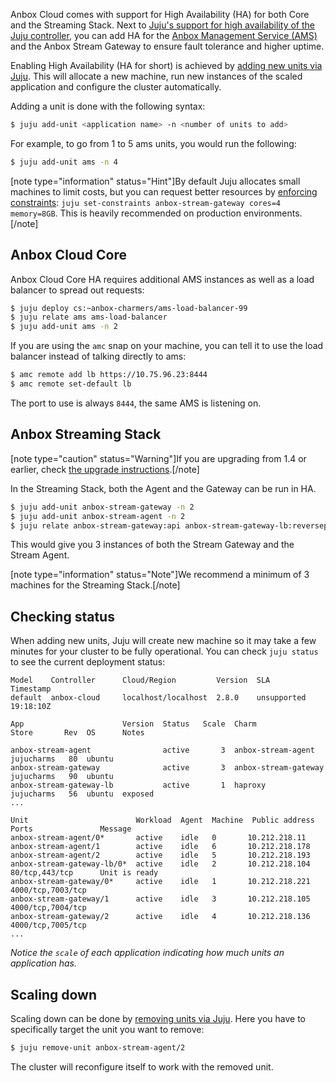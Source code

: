 Anbox Cloud comes with support for High Availability (HA) for both Core and the Streaming Stack.
Next to [Juju's support for high availability of the Juju controller](https://juju.is/docs/controller-high-availability), you can add HA for the [Anbox Management Service (AMS)](https://discourse.ubuntu.com/t/about-ams/24321) and the Anbox Stream Gateway to ensure fault tolerance and higher uptime.

Enabling High Availability (HA for short) is achieved by [adding new units via Juju](https://juju.is/docs/scaling-applications).
This will allocate a new machine, run new instances of the scaled application and configure the cluster automatically.

Adding a unit is done with the following syntax:

```bash
$ juju add-unit <application name> -n <number of units to add>
```

For example, to go from 1 to 5 ams units, you would run the following:

```bash
$ juju add-unit ams -n 4
```

[note type="information" status="Hint"]By default Juju allocates small machines to limit costs, but you can request better resources by [enforcing constraints](https://juju.is/docs/olm/constraints): `juju set-constraints anbox-stream-gateway cores=4 memory=8GB`. This is heavily recommended on production environments.[/note]


## Anbox Cloud Core

Anbox Cloud Core HA requires additional AMS instances as well as a load balancer to spread out requests:

```bash
$ juju deploy cs:~anbox-charmers/ams-load-balancer-99
$ juju relate ams ams-load-balancer
$ juju add-unit ams -n 2
```

If you are using the `amc` snap on your machine, you can tell it to use the load balancer instead of talking directly to ams:

```bash
$ amc remote add lb https://10.75.96.23:8444
$ amc remote set-default lb
```

The port to use is always `8444`, the same AMS is listening on.

## Anbox Streaming Stack

[note type="caution" status="Warning"]If you are upgrading from 1.4 or earlier, check [the upgrade instructions](https://discourse.ubuntu.com/t/upgrading-from-previous-versions/17750).[/note]

In the Streaming Stack, both the Agent and the Gateway can be run in HA.

```bash
$ juju add-unit anbox-stream-gateway -n 2
$ juju add-unit anbox-stream-agent -n 2
$ juju relate anbox-stream-gateway:api anbox-stream-gateway-lb:reverseproxy
```

This would give you 3 instances of both the Stream Gateway and the Stream Agent.

[note type="information" status="Note"]We recommend a minimum of 3 machines for the Streaming Stack.[/note]


## Checking status

When adding new units, Juju will create new machine so it may take a few minutes for
your cluster to be fully operational.
You can check `juju status` to see the current deployment status:

```
Model    Controller      Cloud/Region         Version  SLA          Timestamp
default  anbox-cloud     localhost/localhost  2.8.0    unsupported  19:18:10Z

App                      Version  Status   Scale  Charm                 Store       Rev  OS      Notes

anbox-stream-agent                active       3  anbox-stream-agent    jujucharms   80  ubuntu
anbox-stream-gateway              active       3  anbox-stream-gateway  jujucharms   90  ubuntu
anbox-stream-gateway-lb           active       1  haproxy               jujucharms   56  ubuntu  exposed
...

Unit                        Workload  Agent  Machine  Public address  Ports               Message
anbox-stream-agent/0*       active    idle   0       10.212.218.11
anbox-stream-agent/1        active    idle   6       10.212.218.178
anbox-stream-agent/2        active    idle   5       10.212.218.193
anbox-stream-gateway-lb/0*  active    idle   2       10.212.218.104  80/tcp,443/tcp      Unit is ready
anbox-stream-gateway/0*     active    idle   1       10.212.218.221  4000/tcp,7003/tcp
anbox-stream-gateway/1      active    idle   3       10.212.218.105  4000/tcp,7004/tcp
anbox-stream-gateway/2      active    idle   4       10.212.218.136  4000/tcp,7005/tcp
...
```

*Notice the `scale` of each application indicating how much units an application has.*

## Scaling down

Scaling down can be done by [removing units via Juju](https://juju.is/docs/scaling-applications#heading--scaling-down).
Here you have to specifically target the unit you want to remove:

```bash
$ juju remove-unit anbox-stream-agent/2
```

The cluster will reconfigure itself to work with the removed unit.
